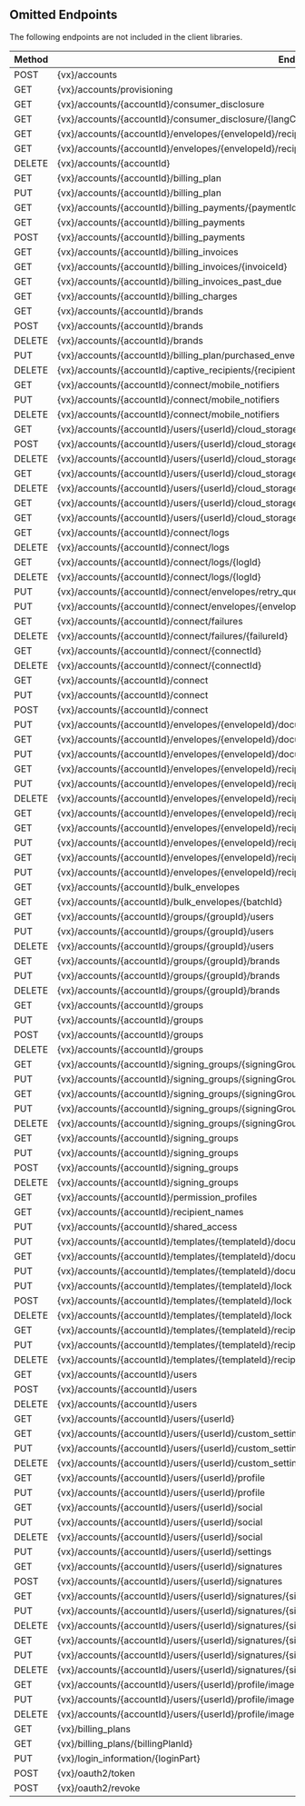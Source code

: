 ## Omitted Endpoints

The following endpoints are not included in the client libraries.

| Method | Endpoint |
| --- | --- |
| POST | {vx}/accounts |
| GET | {vx}/accounts/provisioning |
| GET | {vx}/accounts/{accountId}/consumer_disclosure |
| GET | {vx}/accounts/{accountId}/consumer_disclosure/{langCode} |
| GET | {vx}/accounts/{accountId}/envelopes/{envelopeId}/recipients/{recipientId}/consumer_disclosure |
| GET | {vx}/accounts/{accountId}/envelopes/{envelopeId}/recipients/{recipientId}/consumer_disclosure/{langCode} |
| DELETE | {vx}/accounts/{accountId} |
| GET | {vx}/accounts/{accountId}/billing_plan |
| PUT | {vx}/accounts/{accountId}/billing_plan |
| GET | {vx}/accounts/{accountId}/billing_payments/{paymentId} |
| GET | {vx}/accounts/{accountId}/billing_payments |
| POST | {vx}/accounts/{accountId}/billing_payments |
| GET | {vx}/accounts/{accountId}/billing_invoices |
| GET | {vx}/accounts/{accountId}/billing_invoices/{invoiceId} |
| GET | {vx}/accounts/{accountId}/billing_invoices_past_due |
| GET | {vx}/accounts/{accountId}/billing_charges |
| GET | {vx}/accounts/{accountId}/brands |
| POST | {vx}/accounts/{accountId}/brands |
| DELETE | {vx}/accounts/{accountId}/brands |
| PUT | {vx}/accounts/{accountId}/billing_plan/purchased_envelopes |
| DELETE | {vx}/accounts/{accountId}/captive_recipients/{recipientPart} |
| GET | {vx}/accounts/{accountId}/connect/mobile_notifiers |
| PUT | {vx}/accounts/{accountId}/connect/mobile_notifiers |
| DELETE | {vx}/accounts/{accountId}/connect/mobile_notifiers |
| GET | {vx}/accounts/{accountId}/users/{userId}/cloud_storage |
| POST | {vx}/accounts/{accountId}/users/{userId}/cloud_storage |
| DELETE | {vx}/accounts/{accountId}/users/{userId}/cloud_storage |
| GET | {vx}/accounts/{accountId}/users/{userId}/cloud_storage/{serviceId} |
| DELETE | {vx}/accounts/{accountId}/users/{userId}/cloud_storage/{serviceId} |
| GET | {vx}/accounts/{accountId}/users/{userId}/cloud_storage/{serviceId}/folders |
| GET | {vx}/accounts/{accountId}/users/{userId}/cloud_storage/{serviceId}/folders/{folderId} |
| GET | {vx}/accounts/{accountId}/connect/logs |
| DELETE | {vx}/accounts/{accountId}/connect/logs |
| GET | {vx}/accounts/{accountId}/connect/logs/{logId} |
| DELETE | {vx}/accounts/{accountId}/connect/logs/{logId} |
| PUT | {vx}/accounts/{accountId}/connect/envelopes/retry_queue |
| PUT | {vx}/accounts/{accountId}/connect/envelopes/{envelopeId}/retry_queue |
| GET | {vx}/accounts/{accountId}/connect/failures |
| DELETE | {vx}/accounts/{accountId}/connect/failures/{failureId} |
| GET | {vx}/accounts/{accountId}/connect/{connectId} |
| DELETE | {vx}/accounts/{accountId}/connect/{connectId} |
| GET | {vx}/accounts/{accountId}/connect |
| PUT | {vx}/accounts/{accountId}/connect |
| POST | {vx}/accounts/{accountId}/connect |
| PUT | {vx}/accounts/{accountId}/envelopes/{envelopeId}/documents/{documentId} |
| GET | {vx}/accounts/{accountId}/envelopes/{envelopeId}/documents/{documentId}/pages/{pageNumber}/page_image |
| PUT | {vx}/accounts/{accountId}/envelopes/{envelopeId}/documents/{documentId}/pages/{pageNumber}/page_image |
| GET | {vx}/accounts/{accountId}/envelopes/{envelopeId}/recipients/{recipientId}/bulk_recipients |
| PUT | {vx}/accounts/{accountId}/envelopes/{envelopeId}/recipients/{recipientId}/bulk_recipients |
| DELETE | {vx}/accounts/{accountId}/envelopes/{envelopeId}/recipients/{recipientId}/bulk_recipients |
| GET | {vx}/accounts/{accountId}/envelopes/{envelopeId}/recipients/{recipientId}/signature |
| GET | {vx}/accounts/{accountId}/envelopes/{envelopeId}/recipients/{recipientId}/initials_image |
| PUT | {vx}/accounts/{accountId}/envelopes/{envelopeId}/recipients/{recipientId}/initials_image |
| GET | {vx}/accounts/{accountId}/envelopes/{envelopeId}/recipients/{recipientId}/signature_image |
| PUT | {vx}/accounts/{accountId}/envelopes/{envelopeId}/recipients/{recipientId}/signature_image |
| GET | {vx}/accounts/{accountId}/bulk_envelopes |
| GET | {vx}/accounts/{accountId}/bulk_envelopes/{batchId} |
| GET | {vx}/accounts/{accountId}/groups/{groupId}/users |
| PUT | {vx}/accounts/{accountId}/groups/{groupId}/users |
| DELETE | {vx}/accounts/{accountId}/groups/{groupId}/users |
| GET | {vx}/accounts/{accountId}/groups/{groupId}/brands |
| PUT | {vx}/accounts/{accountId}/groups/{groupId}/brands |
| DELETE | {vx}/accounts/{accountId}/groups/{groupId}/brands |
| GET | {vx}/accounts/{accountId}/groups |
| PUT | {vx}/accounts/{accountId}/groups |
| POST | {vx}/accounts/{accountId}/groups |
| DELETE | {vx}/accounts/{accountId}/groups |
| GET | {vx}/accounts/{accountId}/signing_groups/{signingGroupId} |
| PUT | {vx}/accounts/{accountId}/signing_groups/{signingGroupId} |
| GET | {vx}/accounts/{accountId}/signing_groups/{signingGroupId}/users |
| PUT | {vx}/accounts/{accountId}/signing_groups/{signingGroupId}/users |
| DELETE | {vx}/accounts/{accountId}/signing_groups/{signingGroupId}/users |
| GET | {vx}/accounts/{accountId}/signing_groups |
| PUT | {vx}/accounts/{accountId}/signing_groups |
| POST | {vx}/accounts/{accountId}/signing_groups |
| DELETE | {vx}/accounts/{accountId}/signing_groups |
| GET | {vx}/accounts/{accountId}/permission_profiles |
| GET | {vx}/accounts/{accountId}/recipient_names |
| PUT | {vx}/accounts/{accountId}/shared_access |
| PUT | {vx}/accounts/{accountId}/templates/{templateId}/documents/{documentId} |
| GET | {vx}/accounts/{accountId}/templates/{templateId}/documents/{documentId}/pages/{pageNumber}/page_image |
| PUT | {vx}/accounts/{accountId}/templates/{templateId}/documents/{documentId}/pages/{pageNumber}/page_image |
| PUT | {vx}/accounts/{accountId}/templates/{templateId}/lock |
| POST | {vx}/accounts/{accountId}/templates/{templateId}/lock |
| DELETE | {vx}/accounts/{accountId}/templates/{templateId}/lock |
| GET | {vx}/accounts/{accountId}/templates/{templateId}/recipients/{recipientId}/bulk_recipients |
| PUT | {vx}/accounts/{accountId}/templates/{templateId}/recipients/{recipientId}/bulk_recipients |
| DELETE | {vx}/accounts/{accountId}/templates/{templateId}/recipients/{recipientId}/bulk_recipients |
| GET | {vx}/accounts/{accountId}/users |
| POST | {vx}/accounts/{accountId}/users |
| DELETE | {vx}/accounts/{accountId}/users |
| GET | {vx}/accounts/{accountId}/users/{userId} |
| GET | {vx}/accounts/{accountId}/users/{userId}/custom_settings |
| PUT | {vx}/accounts/{accountId}/users/{userId}/custom_settings |
| DELETE | {vx}/accounts/{accountId}/users/{userId}/custom_settings |
| GET | {vx}/accounts/{accountId}/users/{userId}/profile |
| PUT | {vx}/accounts/{accountId}/users/{userId}/profile |
| GET | {vx}/accounts/{accountId}/users/{userId}/social |
| PUT | {vx}/accounts/{accountId}/users/{userId}/social |
| DELETE | {vx}/accounts/{accountId}/users/{userId}/social |
| PUT | {vx}/accounts/{accountId}/users/{userId}/settings |
| GET | {vx}/accounts/{accountId}/users/{userId}/signatures |
| POST | {vx}/accounts/{accountId}/users/{userId}/signatures |
| GET | {vx}/accounts/{accountId}/users/{userId}/signatures/{signatureId} |
| PUT | {vx}/accounts/{accountId}/users/{userId}/signatures/{signatureId} |
| DELETE | {vx}/accounts/{accountId}/users/{userId}/signatures/{signatureId} |
| GET | {vx}/accounts/{accountId}/users/{userId}/signatures/{signatureId}/{imageType} |
| PUT | {vx}/accounts/{accountId}/users/{userId}/signatures/{signatureId}/{imageType} |
| DELETE | {vx}/accounts/{accountId}/users/{userId}/signatures/{signatureId}/{imageType} |
| GET | {vx}/accounts/{accountId}/users/{userId}/profile/image |
| PUT | {vx}/accounts/{accountId}/users/{userId}/profile/image |
| DELETE | {vx}/accounts/{accountId}/users/{userId}/profile/image |
| GET | {vx}/billing_plans |
| GET | {vx}/billing_plans/{billingPlanId} |
| PUT | {vx}/login_information/{loginPart} |
| POST | {vx}/oauth2/token |
| POST | {vx}/oauth2/revoke |
